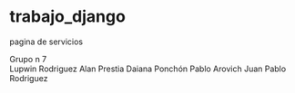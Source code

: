 # trabajo_django
pagina de servicios

Grupo n 7	
Lupwin	Rodriguez
Alan	Prestia 
Daiana	Ponchón
Pablo	Arovich
Juan Pablo 	Rodriguez 
